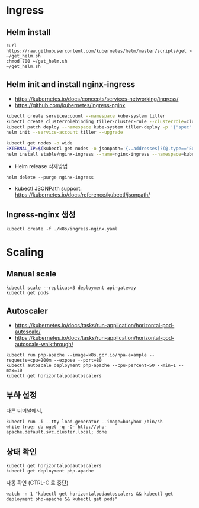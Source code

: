 # Ingress

## Helm install
```
curl https://raw.githubusercontent.com/kubernetes/helm/master/scripts/get > ~/get_helm.sh
chmod 700 ~/get_helm.sh
~/get_helm.sh
```

## Helm init and install nginx-ingress
* https://kubernetes.io/docs/concepts/services-networking/ingress/
* https://github.com/kubernetes/ingress-nginx

``` bash
kubectl create serviceaccount --namespace kube-system tiller
kubectl create clusterrolebinding tiller-cluster-rule --clusterrole=cluster-admin --serviceaccount=kube-system:tiller
kubectl patch deploy --namespace kube-system tiller-deploy -p '{"spec":{"template":{"spec":{"serviceAccount":"tiller"}}}}'      
helm init --service-account tiller --upgrade
```

``` bash
kubectl get nodes -o wide
EXTERNAL_IP=$(kubectl get nodes -o jsonpath='{..addresses[?(@.type=="ExternalIP")].address}')
helm install stable/nginx-ingress --name=nginx-ingress --namespace=kube-system --set rbac.create=true --set controller.service.externalIPs="{$EXTERNAL_IP}"
```

* Helm release 삭제방법
```
helm delete --purge nginx-ingress
```

* kubectl JSONPath support: https://kubernetes.io/docs/reference/kubectl/jsonpath/


## Ingress-nginx 생성
```
kubectl create -f ./k8s/ingress-nginx.yaml
```


# Scaling

## Manual scale
```
kubectl scale --replicas=3 deployment api-gateway
kubectl get pods
```

## Autoscaler
* https://kubernetes.io/docs/tasks/run-application/horizontal-pod-autoscale/
* https://kubernetes.io/docs/tasks/run-application/horizontal-pod-autoscale-walkthrough/
```
kubectl run php-apache --image=k8s.gcr.io/hpa-example --requests=cpu=200m --expose --port=80
kubectl autoscale deployment php-apache --cpu-percent=50 --min=1 --max=10
kubectl get horizontalpodautoscalers
```

## 부하 설정
다른 터미널에서,
```
kubectl run -i --tty load-generator --image=busybox /bin/sh
while true; do wget -q -O- http://php-apache.default.svc.cluster.local; done
```

## 상태 확인
```
kubectl get horizontalpodautoscalers
kubectl get deployment php-apache
```
자동 확인 (CTRL-C 로 중단)
```
watch -n 1 "kubectl get horizontalpodautoscalers && kubectl get deployment php-apache && kubectl get pods"
```
